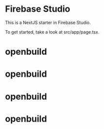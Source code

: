 # Firebase Studio

This is a NextJS starter in Firebase Studio.

To get started, take a look at src/app/page.tsx.
# openbuild
# openbuild
# openbuild
# openbuild
